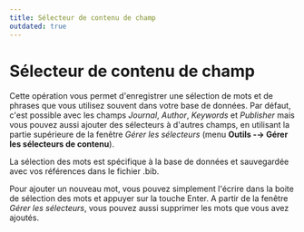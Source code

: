 ```yaml
---
title: Sélecteur de contenu de champ
outdated: true
---
```


# Sélecteur de contenu de champ

Cette opération vous permet d'enregistrer une sélection de mots et de phrases que vous utilisez souvent dans votre base de données. Par défaut, c'est possible avec les champs *Journal*, *Author*, *Keywords* et *Publisher* mais vous pouvez aussi ajouter des sélecteurs à d'autres champs, en utilisant la partie supérieure de la fenêtre *Gérer les sélecteurs* (menu **Outils -→ Gérer les sélecteurs de contenu**).

La sélection des mots est spécifique à la base de données et sauvegardée avec vos références dans le fichier .bib.

Pour ajouter un nouveau mot, vous pouvez simplement l'écrire dans la boite de sélection des mots et appuyer sur la touche Enter. A partir de la fenêtre *Gérer les sélecteurs*, vous pouvez aussi supprimer les mots que vous avez ajoutés.
